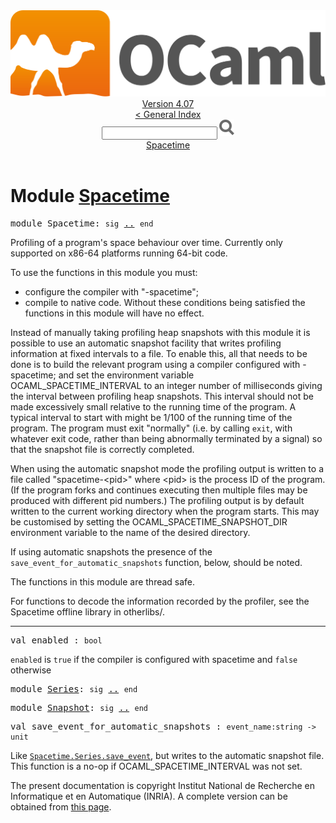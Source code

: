 <!-- ((! set title API !)) ((! set documentation !)) ((! set api !)) ((! set nobreadcrumb !)) -->
<div class="api"><header><nav class="toc brand"><a class="brand" href="https://ocaml.org/"><img src="colour-logo-gray.svg" class="svg" alt="OCaml"></a></nav><nav class="toc"><div class="toc_version"><a href="/docs" id="version-select">Version 4.07</a></div><a href="index.html">&lt; General Index</a><div class="api_search"><input type="text" name="apisearch" id="api_search" oninput="mySearch(false);" onkeypress="this.oninput();" onclick="this.oninput();" onpaste="this.oninput();">
<img src="search_icon.svg" alt="Search" class="svg" onclick="mySearch(false)"></div>
<div id="search_results"></div><div class="toc_title"><a href="#top">Spacetime</a></div><ul></ul></nav></header>

<h1>Module <a href="type_Spacetime.html">Spacetime</a></h1>

<pre><span id="MODULESpacetime"><span class="keyword">module</span> Spacetime</span>: <code class="code"><span class="keyword">sig</span></code> <a href="Spacetime.html">..</a> <code class="code"><span class="keyword">end</span></code></pre><div class="info module top">
<div class="info-desc">
<p>Profiling of a program's space behaviour over time.
    Currently only supported on x86-64 platforms running 64-bit code.</p>

<p>To use the functions in this module you must:</p>
<ul>
<li>configure the compiler with "-spacetime";</li>
<li>compile to native code.
    Without these conditions being satisfied the functions in this module
    will have no effect.</li>
</ul>
<p>Instead of manually taking profiling heap snapshots with this module it is
    possible to use an automatic snapshot facility that writes profiling
    information at fixed intervals to a file. To enable this, all that needs to
    be done is to build the relevant program using a compiler configured with
    -spacetime; and set the environment variable OCAML_SPACETIME_INTERVAL to an
    integer number of milliseconds giving the interval between profiling heap
    snapshots. This interval should not be made excessively small relative to
    the running time of the program. A typical interval to start with might be
    1/100 of the running time of the program.  The program must exit "normally"
    (i.e. by calling <code class="code">exit</code>, with whatever exit code, rather than being
    abnormally terminated by a signal) so that the snapshot file is
    correctly completed.</p>

<p>When using the automatic snapshot mode the profiling output is written
    to a file called "spacetime-&lt;pid&gt;" where &lt;pid&gt; is the process ID of the
    program.  (If the program forks and continues executing then multiple
    files may be produced with different pid numbers.)  The profiling output
    is by default written to the current working directory when the program
    starts.  This may be customised by setting the OCAML_SPACETIME_SNAPSHOT_DIR
    environment variable to the name of the desired directory.</p>

<p>If using automatic snapshots the presence of the
    <code class="code">save_event_for_automatic_snapshots</code> function, below, should be noted.</p>

<p>The functions in this module are thread safe.</p>

<p>For functions to decode the information recorded by the profiler,
    see the Spacetime offline library in otherlibs/.</p>
</div>
</div>
<hr width="100%">

<pre><span id="VALenabled"><span class="keyword">val</span> enabled</span> : <code class="type">bool</code></pre><div class="info ">
<div class="info-desc">
<p><code class="code">enabled</code> is <code class="code"><span class="keyword">true</span></code> if the compiler is configured with spacetime and <code class="code"><span class="keyword">false</span></code>
    otherwise</p>
</div>
</div>

<pre><span id="MODULESeries"><span class="keyword">module</span> <a href="Spacetime.Series.html">Series</a></span>: <code class="code"><span class="keyword">sig</span></code> <a href="Spacetime.Series.html">..</a> <code class="code"><span class="keyword">end</span></code></pre>
<pre><span id="MODULESnapshot"><span class="keyword">module</span> <a href="Spacetime.Snapshot.html">Snapshot</a></span>: <code class="code"><span class="keyword">sig</span></code> <a href="Spacetime.Snapshot.html">..</a> <code class="code"><span class="keyword">end</span></code></pre>
<pre><span id="VALsave_event_for_automatic_snapshots"><span class="keyword">val</span> save_event_for_automatic_snapshots</span> : <code class="type">event_name:string -&gt; unit</code></pre><div class="info ">
<div class="info-desc">
<p>Like <a href="Spacetime.Series.html#VALsave_event"><code class="code"><span class="constructor">Spacetime</span>.<span class="constructor">Series</span>.save_event</code></a>, but writes to the automatic snapshot file.
    This function is a no-op if OCAML_SPACETIME_INTERVAL was not set.</p>
</div>
</div>

<div class="copyright">The present documentation is copyright Institut National de Recherche en Informatique et en Automatique (INRIA). A complete version can be obtained from <a href="http://caml.inria.fr/pub/docs/manual-ocaml/">this page</a>.</div></div>